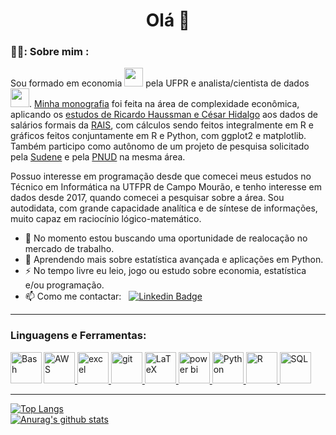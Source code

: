 <h1 align="center">Olá 👋</h1>

### 👨‍💻: Sobre mim :

Sou formado em economia <img src="https://media2.giphy.com/media/iP1qEUE7VKhLq/giphy.gif" width="30"> pela UFPR e analista/cientista de dados <img src="https://media.giphy.com/media/WUlplcMpOCEmTGBtBW/giphy.gif" width="30">. [Minha monografia](https://acervodigital.ufpr.br/handle/1884/79588) foi feita na área de complexidade econômica, aplicando os [estudos de Ricardo Haussman e César Hidalgo](https://atlas.cid.harvard.edu/) aos dados de salários formais da [RAIS](http://www.rais.gov.br/sitio/index.jsf), com cálculos sendo feitos integralmente em R e gráficos feitos conjuntamente em R e Python, com ggplot2 e matplotlib. Também participo como autônomo de um projeto de pesquisa solicitado pela [Sudene](https://www.gov.br/sudene/pt-br) e pela [PNUD](https://www.undp.org/pt/brazil) na mesma área.

Possuo interesse em programação desde que comecei meus estudos no Técnico em Informática na UTFPR de Campo Mourão, e tenho interesse em dados desde 2017, quando comecei a pesquisar sobre a área. Sou autodidata, com grande capacidade analítica e de síntese de informações, muito capaz em raciocínio lógico-matemático.

- 🔭 No momento estou buscando uma oportunidade de realocação no mercado de trabalho.
- 🌱 Aprendendo mais sobre estatística avançada e aplicações em Python.
- ⚡ No tempo livre eu leio, jogo ou estudo sobre economia, estatística e/ou programação.
- 📫 Como me contactar: &nbsp; [![Linkedin Badge](https://img.shields.io/badge/-Arthur%20Pavezzi-blue?style=flat&logo=Linkedin&logoColor=white)](https://www.linkedin.com/in/arthur-pavezzi)

---
<h3 align="left">Linguagens e Ferramentas:</h3>
<p align="left">
    <!--  AWS  -->
    <a href="https://aws.amazon.com" target="_blank" rel="noreferrer"> <img src="https://cdn.iconscout.com/icon/free/png-256/free-aws-2749233-2284623.png" title="AWS" alt="AWS" width="50" height="50"/> </a>
    <!--  Bash  -->
    <img align="left" title="Bash" alt="Bash" width="50" height="50" src="https://commons.wikimedia.org/wiki/File:Bash_Logo_black_and_white_icon_only.svg"/>
    <!--  Excel  -->
    <a href="https://www.microsoft.com/pt-br/microsoft-365/excel" target="_blank" rel="noreferrer"> <img src="https://icones.pro/wp-content/uploads/2021/04/icone-excel-noire.png" title="Excel" alt="excel" width="50" height="50"/> </a>
    <!--  Git -->
    <a href="https://git-scm.com/" target="_blank" rel="noreferrer"> <img src="https://cdn.icon-icons.com/icons2/2066/PNG/512/git_icon_125271.png" title="Git" alt="git" width="50" height="50"/> </a>
    <!--  LaTeX  -->
    <a href="https://www.latex-project.org/" target="_blank" rel="noreferrer"> <img src="https://cdn-icons-png.flaticon.com/512/28/28935.png" title="LaTeX" alt="LaTeX" width="50"/> </a>
    <!--  Power BI  -->
    <a href="https://powerbi.microsoft.com/pt-br/" target="_blank" rel="noreferrer"> <img src="https://upload.wikimedia.org/wikipedia/commons/thumb/c/c9/Power_bi_logo_black.svg/768px-Power_bi_logo_black.svg.png" title="Power BI" alt="power bi" width="50" height="50"/> </a>
    <!--  Python  -->
    <a href="https://www.python.org" target="_blank" rel="noreferrer"> <img src="https://cdn-icons-png.flaticon.com/512/5968/5968286.png" title="Python" alt="Python" width="50" height="50"/> </a>
    <!--  R  -->
    <a href="https://www.r-project.org/" target="_blank" rel="noreferrer"> <img src="https://cdn.icon-icons.com/icons2/2248/PNG/512/language_r_icon_138432.png" title="R" alt="R" width="50" height="50"/> </a>
    <!--  SQL  -->
    <a href="https://pt.wikipedia.org/wiki/SQL" target="_blank" rel="noreferrer"> <img src="https://cdn-icons-png.flaticon.com/512/29/29165.png" title="SQL" alt="SQL" width="50" height="50"/> </a>
</p>

---

[![Top Langs](https://github-readme-stats.vercel.app/api/top-langs/?username=ArthurPavezzi&layout=compact&langs_count=6&theme=dark)](https://github.com/anuraghazra/github-readme-stats)
<br/>
[![Anurag's github stats](https://github-readme-stats.vercel.app/api?username=ArthurPavezzi&show_icons=true&theme=dark)](https://github.com/anuraghazra/github-readme-stats)
<br/>

